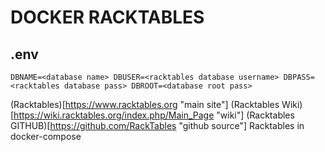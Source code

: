 # DOCKER RACKTABLES

## .env

`DBNAME=<database name>
DBUSER=<racktables database username>
DBPASS=<racktables database pass>
DBROOT=<database root pass>`

(Racktables)[https://www.racktables.org "main site"]
(Racktables Wiki)[https://wiki.racktables.org/index.php/Main_Page "wiki"]
(Racktables GITHUB)[https://github.com/RackTables "github source"]
Racktables in docker-compose
